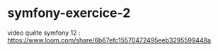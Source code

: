 # symfony-exercice-2
video quête symfony 12 :
https://www.loom.com/share/6b67efc15570472495eeb3295599448a
